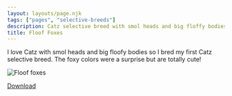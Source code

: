 ```yaml
---
layout: layouts/page.njk
tags: ["pages", "selective-breeds"]
description: Catz selective breed with smol heads and big floffy bodies
title: Floof Foxes
---
```



I love Catz with smol heads and big floofy bodies so I bred my first Catz selective breed. The foxy colors were a surprise but are totally cute!

![Floof foxes](https://cdn.glitch.com/e8c48446-7221-44a1-aabd-d809cd1d1e34%2Ffkiff.png?v=1619022517788)

[Download](/public/downloads/floof%20foxes.zip)
